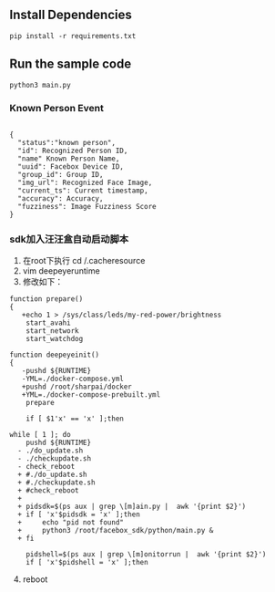 
## Install Dependencies

```
pip install -r requirements.txt
```

## Run the sample code

```
python3 main.py
```

### Known Person Event
```

{
  "status":"known person",
  "id": Recognized Person ID,
  "name" Known Person Name,
  "uuid": Facebox Device ID,
  "group_id": Group ID,
  "img_url": Recognized Face Image,
  "current_ts": Current timestamp,
  "accuracy": Accuracy,
  "fuzziness": Image Fuzziness Score
}
```

### sdk加入汪汪盒自动启动脚本
1. 在root下执行 cd /.cacheresource
2. vim deepeyeruntime
3. 修改如下：
```
function prepare()
{
   +echo 1 > /sys/class/leds/my-red-power/brightness
    start_avahi
    start_network
    start_watchdog

function deepeyeinit()
{
   -pushd ${RUNTIME}
   -YML=./docker-compose.yml
   +pushd /root/sharpai/docker
   +YML=./docker-compose-prebuilt.yml
    prepare

    if [ $1'x' == 'x' ];then

while [ 1 ]; do
    pushd ${RUNTIME}
  - ./do_update.sh
  - ./checkupdate.sh
  - check_reboot
  + #./do_update.sh
  + #./checkupdate.sh
  + #check_reboot
  +
  + pidsdk=$(ps aux | grep \[m]ain.py |  awk '{print $2}')
  + if [ 'x'$pidsdk = 'x' ];then
  +     echo "pid not found"
  +     python3 /root/facebox_sdk/python/main.py &
  + fi

    pidshell=$(ps aux | grep \[m]onitorrun |  awk '{print $2}')
    if [ 'x'$pidshell = 'x' ];then

```
4. reboot
